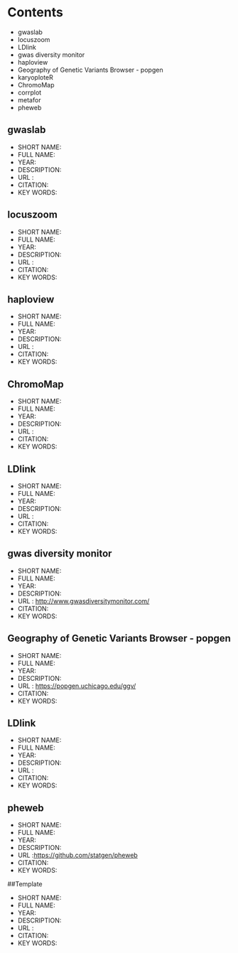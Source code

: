 # Contents
- gwaslab
- locuszoom
- LDlink
- gwas diversity monitor
- haploview
- Geography of Genetic Variants Browser - popgen
- karyoploteR 
- ChromoMap
- corrplot
- metafor
- pheweb


## gwaslab
- SHORT NAME:
- FULL NAME:
- YEAR:
- DESCRIPTION:
- URL :
- CITATION:
- KEY WORDS:

## locuszoom
- SHORT NAME:
- FULL NAME:
- YEAR:
- DESCRIPTION:
- URL :
- CITATION:
- KEY WORDS:

## haploview
- SHORT NAME:
- FULL NAME:
- YEAR:
- DESCRIPTION:
- URL :
- CITATION:
- KEY WORDS:

## ChromoMap
- SHORT NAME:
- FULL NAME:
- YEAR:
- DESCRIPTION:
- URL :
- CITATION:
- KEY WORDS:

## LDlink
- SHORT NAME:
- FULL NAME:
- YEAR:
- DESCRIPTION:
- URL :
- CITATION:
- KEY WORDS:

## gwas diversity monitor
- SHORT NAME:
- FULL NAME:
- YEAR:
- DESCRIPTION:
- URL : http://www.gwasdiversitymonitor.com/
- CITATION:
- KEY WORDS:

## Geography of Genetic Variants Browser - popgen
- SHORT NAME:
- FULL NAME:
- YEAR:
- DESCRIPTION:
- URL : https://popgen.uchicago.edu/ggv/
- CITATION:
- KEY WORDS:

## LDlink
- SHORT NAME:
- FULL NAME:
- YEAR:
- DESCRIPTION:
- URL :
- CITATION:
- KEY WORDS:

## pheweb
- SHORT NAME:
- FULL NAME:
- YEAR:
- DESCRIPTION:
- URL :https://github.com/statgen/pheweb
- CITATION:
- KEY WORDS:

##Template
- SHORT NAME:
- FULL NAME:
- YEAR:
- DESCRIPTION:
- URL :
- CITATION:
- KEY WORDS:
